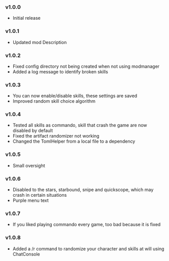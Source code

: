 ### v1.0.0
* Initial release

### v1.0.1
* Updated mod Description

### v1.0.2
* Fixed config directory not being created when not using modmanager
* Added a log message to identify broken skills

### v1.0.3
* You can now enable/disable skills, these settings are saved
* Improved random skill choice algorithm

### v1.0.4
* Tested all skills as commando, skill that crash the game are now disabled by default
* Fixed the artifact randomizer not working
* Changed the TomlHelper from a local file to a dependency 

### v1.0.5
* Small oversight

### v1.0.6
* Disabled to the stars, starbound, snipe and quickscope, which may crash in certain situations
* Purple menu text

### v1.0.7
* If you liked playing commando every game, too bad because it is fixed

### v1.0.8
* Added a /r command to randomize your character and skills at will using ChatConsole
